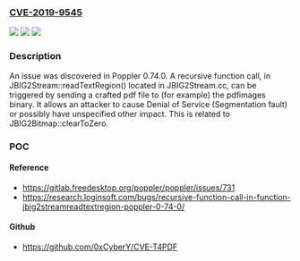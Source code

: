 ### [CVE-2019-9545](https://cve.mitre.org/cgi-bin/cvename.cgi?name=CVE-2019-9545)
![](https://img.shields.io/static/v1?label=Product&message=n%2Fa&color=blue)
![](https://img.shields.io/static/v1?label=Version&message=n%2Fa&color=blue)
![](https://img.shields.io/static/v1?label=Vulnerability&message=n%2Fa&color=brighgreen)

### Description

An issue was discovered in Poppler 0.74.0. A recursive function call, in JBIG2Stream::readTextRegion() located in JBIG2Stream.cc, can be triggered by sending a crafted pdf file to (for example) the pdfimages binary. It allows an attacker to cause Denial of Service (Segmentation fault) or possibly have unspecified other impact. This is related to JBIG2Bitmap::clearToZero.

### POC

#### Reference
- https://gitlab.freedesktop.org/poppler/poppler/issues/731
- https://research.loginsoft.com/bugs/recursive-function-call-in-function-jbig2streamreadtextregion-poppler-0-74-0/

#### Github
- https://github.com/0xCyberY/CVE-T4PDF

